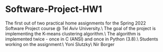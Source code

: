 # Software-Project-HW1
The first out of two practical home assignments for the Spring 2022 Software Project course @ Tel Aviv University.\\
The goal of the project is implementing the K-means clustering algorithm.\\
The algorithm is implemented twice - once in C (ANSI) and once in Python (3.8).\\
Students working on the assignment:\\
Yoni Slutzky\\
Nir Borger
